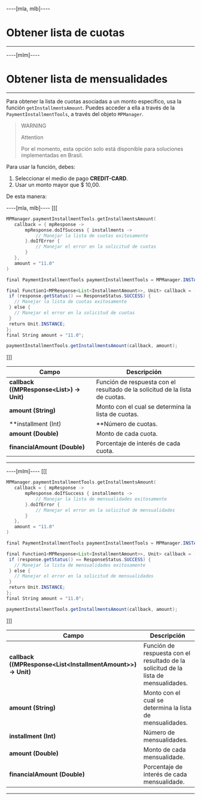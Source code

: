 
----[mla, mlb]---- 
# Obtener lista de cuotas 

------------ 
----[mlm]---- 
# Obtener lista de mensualidades 

------------

Para obtener la lista de cuotas asociadas a un monto específico, usa la función `getInstallmentsAmount`. Puedes acceder a ella a través de la `PaymentInstallmentTools`, a través del objeto `MPManager`.

> WARNING
>
> Attention
>
> Por el momento, esta opción solo está disponible para soluciones implementadas en Brasil.

Para usar la función, debes:

1. Seleccionar el medio de pago **CREDIT-CARD**.
2. Usar un monto mayor que $ 10,00.

De esta manera:

----[mla, mlb]---- 
[[[
```kotlin
MPManager.paymentInstallmentTools.getInstallmentsAmount(
   callback = { mpResponse ->
       mpResponse.doIfSuccess { installments ->
           // Manejar la lista de cuotas exitosamente
       }.doIfError {
           // Manejar el error en la solicitud de cuotas
       }
   },
   amount = "11.0"
)
```
```java
final PaymentInstallmentTools paymentInstallmentTools = MPManager.INSTANCE.getPaymentInstallmentTools();

final Function1<MPResponse<List<InstallmentAmount>>, Unit> callback = (final MPResponse<List<InstallmentAmount>> response) -> {
 if (response.getStatus() == ResponseStatus.SUCCESS) {
   // Manejar la lista de cuotas exitosamente
 } else {
   // Manejar el error en la solicitud de cuotas 
 }
 return Unit.INSTANCE;
};
final String amount = "11.0";

paymentInstallmentTools.getInstallmentsAmount(callback, amount);
```
]]]

|Campo|Descripción|
|---|---|
|**callback ((MPResponse<List<InstallmentAmount>>) -> Unit)**|Función de respuesta con el resultado de la solicitud de la lista de cuotas.|
|**amount (String)**|Monto con el cual se determina la lista de cuotas.|
|**installment (Int)|**Número de cuotas.|
|**amount (Double)**|Monto de cada cuota.|
|**financialAmount (Double)**|Porcentaje de interés de cada cuota.|

------------ 
----[mlm]---- 
[[[
```kotlin
MPManager.paymentInstallmentTools.getInstallmentsAmount(
   callback = { mpResponse ->
       mpResponse.doIfSuccess { installments ->
           // Manejar la lista de mensualidades exitosamente
       }.doIfError {
           // Manejar el error en la solicitud de mensualidades
       }
   },
   amount = "11.0"
)
```
```java
final PaymentInstallmentTools paymentInstallmentTools = MPManager.INSTANCE.getPaymentInstallmentTools();

final Function1<MPResponse<List<InstallmentAmount>>, Unit> callback = (final MPResponse<List<InstallmentAmount>> response) -> {
 if (response.getStatus() == ResponseStatus.SUCCESS) {
   // Manejar la lista de mensualidades exitosamente
 } else {
   // Manejar el error en la solicitud de mensualidades 
 }
 return Unit.INSTANCE;
};
final String amount = "11.0";

paymentInstallmentTools.getInstallmentsAmount(callback, amount);
```
]]]

|Campo|Descripción|
|---|---|
|****callback ((MPResponse&lt;List&lt;InstallmentAmount&gt;&gt;) -&gt; Unit)****|Función de respuesta con el resultado de la solicitud de la lista de mensualidades.|
|**amount (String)**|Monto con el cual se determina la lista de mensualidades.|
|**installment (Int)**|Número de mensualidades.|
|**amount (Double)**|Monto de cada mensualidade.|
|**financialAmount (Double)**|Porcentaje de interés de cada mensualidade.|

------------